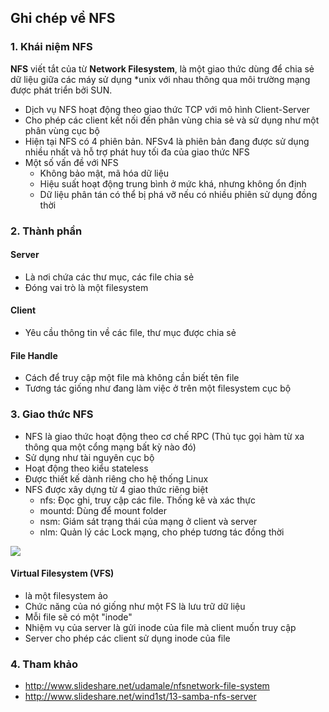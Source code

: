 ## Ghi chép về NFS


### 1. Khái niệm NFS

**NFS** viết tắt của từ **Network Filesystem**, là một giao thức dùng để chia sẻ dữ liệu giữa các máy sử dụng *unix với nhau thông qua môi trường mạng được phát triển bởi SUN.
- Dịch vụ NFS hoạt động theo giao thức TCP với mô hình Client-Server
- Cho phép các client kết nối đến phân vùng chia sẻ và sử dụng như một phân vùng cục bộ
- Hiện tại NFS có 4 phiên bản. NFSv4 là phiên bản đang được sử dụng nhiều nhất và hỗ trợ phát huy tối đa của giao thức NFS
- Một số vấn đề với NFS
	- Không bảo mật, mã hóa dữ liệu
	- Hiệu suất hoạt động trung bình ở mức khá, nhưng không ổn định
	- Dữ liệu phân tán có thể bị phá vỡ nếu có nhiều phiên sử dụng đồng thời
	
### 2. Thành phần

#### Server
- Là nơi chứa các thư mục, các file chia sẻ
- Đóng vai trò là một filesystem

#### Client
- Yêu cầu thông tin về các file, thư mục được chia sẻ

#### File Handle
- Cách để truy cập một file mà không cần biết tên file
- Tương tác giống như đang làm việc ở trên một filesystem cục bộ

### 3. Giao thức NFS

- NFS là giao thức hoạt động theo cơ chế RPC (Thủ tục gọi hàm từ xa thông qua một cổng mạng bất kỳ nào đó)
- Sử dụng như tài nguyên cục bộ
- Hoạt động theo kiểu stateless
- Được thiết kế dành riêng cho hệ thống Linux
- NFS được xây dựng từ 4 giao thức riêng biệt
	- nfs: Đọc ghi, truy cập các file. Thống kê và xác thực
	- mountd: Dùng để mount folder
	- nsm: Giám sát trạng thái của mạng ở client và server
	- nlm: Quản lý các Lock mạng, cho phép tương tác đồng thời

<img src="http://i.imgur.com/SSFaDlc.png" />

#### Virtual Filesystem (VFS)
- là một filesystem ảo
- Chức năng của nó giống như một FS là lưu trữ dữ liệu
- Mỗi file sẽ có một "inode"
- Nhiệm vụ của server là gửi inode của file mà client muốn truy cập
- Server cho phép các client sử dụng inode của file

### 4. Tham khảo

- http://www.slideshare.net/udamale/nfsnetwork-file-system
- http://www.slideshare.net/wind1st/13-samba-nfs-server